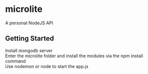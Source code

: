 # microlite
A personal NodeJS API

## Getting Started
Install mongodb server\
Enter the microlite folder and install the modules via the npm install command\
Use nodemon or node to start the app.js
